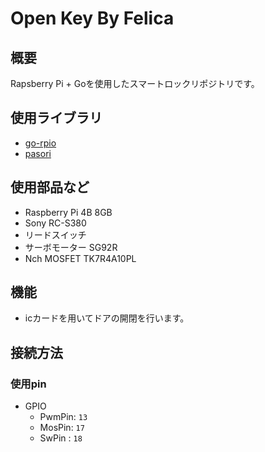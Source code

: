 # Open Key By Felica
## 概要
Rapsberry Pi + Goを使用したスマートロックリポジトリです。

## 使用ライブラリ
- [go-rpio](https://github.com/stianeikeland/go-rpio)
- [pasori](https://github.com/bamchoh/pasori)

## 使用部品など
- Raspberry Pi 4B 8GB
- Sony RC-S380
- リードスイッチ
- サーボモーター SG92R
- Nch MOSFET TK7R4A10PL

## 機能
- icカードを用いてドアの開閉を行います。

## 接続方法
### 使用pin
- GPIO
  - PwmPin: `13`
  - MosPin: `17`
  - SwPin : `18`
